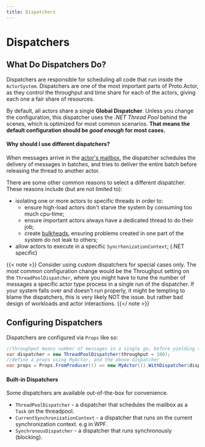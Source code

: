 ```yaml
---
title: Dispatchers
---
```


# Dispatchers

## What Do Dispatchers Do?

Dispatchers are responsible for scheduling all code that run inside the `ActorSystem`.
Dispatchers are one of the most important parts of Proto.Actor, as they control the throughput and
time share for each of the actors, giving each one a fair share of resources.

By default, all actors share a single **Global Dispatcher**.
Unless you change the configuration, this dispatcher uses the _.NET Thread Pool_ behind the scenes,
which is optimized for most common scenarios.
**That means the default configuration should be _good enough_ for most cases.**

#### Why should I use different dispatchers?

When messages arrive in the [actor's mailbox](mailboxes.md), the dispatcher schedules the delivery of
messages in batches, and tries to deliver the entire batch before releasing the thread to another actor.

There are some other common reasons to select a different dispatcher. These reasons include (but are not limited to):

- isolating one or more actors to specific threads in order to:
  - ensure high-load actors don't starve the system by consuming too much cpu-time;
  - ensure important actors always have a dedicated thread to do their job;
  - create [bulkheads](http://skife.org/architecture/fault-tolerance/2009/12/31/bulkheads.html), ensuring problems created in one part of the system do not leak to others;
- allow actors to execute in a specific `SyncrhonizationContext`; (.NET specific)

{{< note >}}
Consider using custom dispatchers for special cases only.
The most common configuration change would be the Throughput setting on the `ThreadPoolDispatcher`, where you might have to tune the number of messages a specific actor type process in a single run of the dispatcher.
If your system falls over and doesn't run properly, it might be tempting to blame the dispatchers, this is very likely NOT the issue. but rather bad design of workloads and actor interactions.
{{</ note >}}

## Configuring Dispatchers

Dispatchers are configured via `Props` like so:

```csharp
//throughput means number of messages in a single go, before yielding the thread back
var dispatcher = new ThreadPoolDispatcher(throughput = 100);
//define a props using MyActor, and the above dispatcher
var props = Props.FromProducer(() => new MyActor()).WithDispatcher(dispatcher);
```

#### Built-in Dispatchers

Some dispatchers are available out-of-the-box for convenience.

- `ThreadPoolDispatcher` - a dispatcher that schedules the mailbox as a `Task` on the threadpool.
- `CurrentSynchronizationContext` - a dispatcher that runs on the current synchronization context. e.g in WPF.
- `SynchronousDispatcher` - a dispatcher that runs synchronously (blocking).
